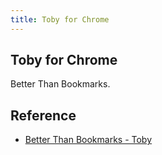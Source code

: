 ```yaml
---
title: Toby for Chrome
---
```


## Toby for Chrome
Better Than Bookmarks.


## Reference
* [Better Than Bookmarks \- Toby](https://www.gettoby.com/)
